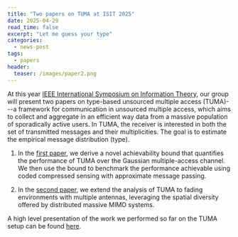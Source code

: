 ```yaml
---
title: "Two papers on TUMA at ISIT 2025"
date: 2025-04-29
read_time: false
excerpt: "Let me guess your type"
categories:
  - news-post
tags:
  - papers
header:
  teaser: /images/paper2.png
---
```


At this year [IEEE International Symposium on Information Theory](https://2025.ieee-isit.org), our group will present two papers on
type-based unsourced multiple access (TUMA)---a framework for communication in unsourced
multiple access, which aims to collect and aggregate in an efficient way data from a
massive population of sporadically active users. In TUMA, the receiver is interested in both the set of transmitted messages and their multiplicities.
The goal is to estimate the empirical message distribution (type).

1. In the [first paper](https://arxiv.org/abs/2504.19916), we derive a novel achievability
   bound that quantifies the performance of TUMA over the Gaussian multiple-access
channel. We then use the bound to benchmark the performance achievable using coded
compressed sensing with approximate message passing.

2. In the [second paper](https://arxiv.org/abs/2504.19954), we extend the analysis of TUMA to fading environments with multiple antennas, leveraging the spatial diversity offered by distributed massive MIMO systems.

A high level presentation of the work we performed so far on the TUMA setup can be found
[here](/files/2025/2025-03-tuma-scc.pdf).

